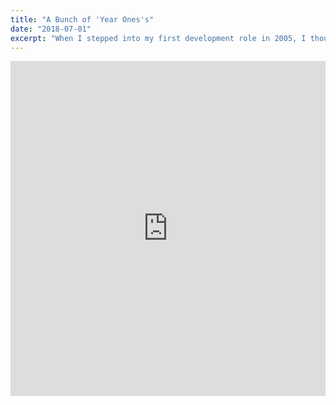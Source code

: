 ```yaml
---
title: "A Bunch of 'Year Ones's"
date: "2018-07-01"
excerpt: "When I stepped into my first development role in 2005, I thought I had made it.."
---
```


<iframe src="https://www.linkedin.com/embed/feed/update/urn:li:share:6421789357996335104" height="536" width="504" frameborder="0" allowfullscreen="" title="Embedded post"></iframe>


